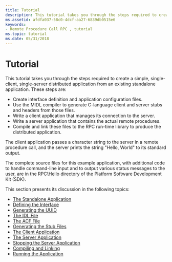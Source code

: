 ```yaml
---
title: Tutorial
description: This tutorial takes you through the steps required to create a simple, single-client, single-server distributed application from an existing standalone application.
ms.assetid: afdfa037-58c0-4dcf-aa27-6839db0515e6
keywords:
- Remote Procedure Call RPC , tutorial
ms.topic: tutorial
ms.date: 05/31/2018
---
```


# Tutorial

This tutorial takes you through the steps required to create a simple, single-client, single-server distributed application from an existing standalone application. These steps are:

-   Create interface definition and application configuration files.
-   Use the MIDL compiler to generate C-language client and server stubs and headers from those files.
-   Write a client application that manages its connection to the server.
-   Write a server application that contains the actual remote procedures.
-   Compile and link these files to the RPC run-time library to produce the distributed application.

The client application passes a character string to the server in a remote procedure call, and the server prints the string "Hello, World" to its standard output.

The complete source files for this example application, with additional code to handle command-line input and to output various status messages to the user, are in the RPC\\Hello directory of the Platform Software Development Kit (SDK).

This section presents its discussion in the following topics:

-   [The Standalone Application](the-standalone-application.md)
-   [Defining the Interface](defining-the-interface.md)
-   [Generating the UUID](generating-the-uuid.md)
-   [The IDL File](the-idl-file.md)
-   [The ACF File](the-acf-file.md)
-   [Generating the Stub Files](generating-the-stub-files.md)
-   [The Client Application](the-client-application.md)
-   [The Server Application](the-server-application.md)
-   [Stopping the Server Application](stopping-the-server-application.md)
-   [Compiling and Linking](compiling-and-linking.md)
-   [Running the Application](running-the-application.md)

 

 




